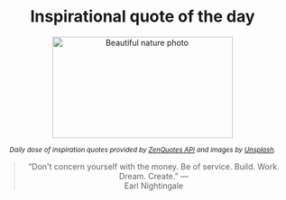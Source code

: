 
<div align="center">

# Inspirational quote of the day

<img src="./data/photo.jpeg" alt="Beautiful nature photo" width="320" height="180">

<sub><i>Daily dose of inspiration quotes provided by [ZenQuotes API](https://zenquotes.io/) and images by [Unsplash](https://unsplash.com/).</i></sub>


<blockquote>&ldquo;Don't concern yourself with the money. Be of service. Build. Work. Dream. Create.&rdquo; &mdash; <footer>Earl Nightingale</footer></blockquote>

</div>
